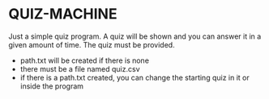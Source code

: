 # QUIZ-MACHINE

Just a simple quiz program. A quiz will be shown and you can answer it in a given amount of time. The quiz must be provided.

- path.txt will be created if there is none
- there must be a file named quiz.csv
- if there is a path.txt created, you can change the starting quiz in it or inside the program
